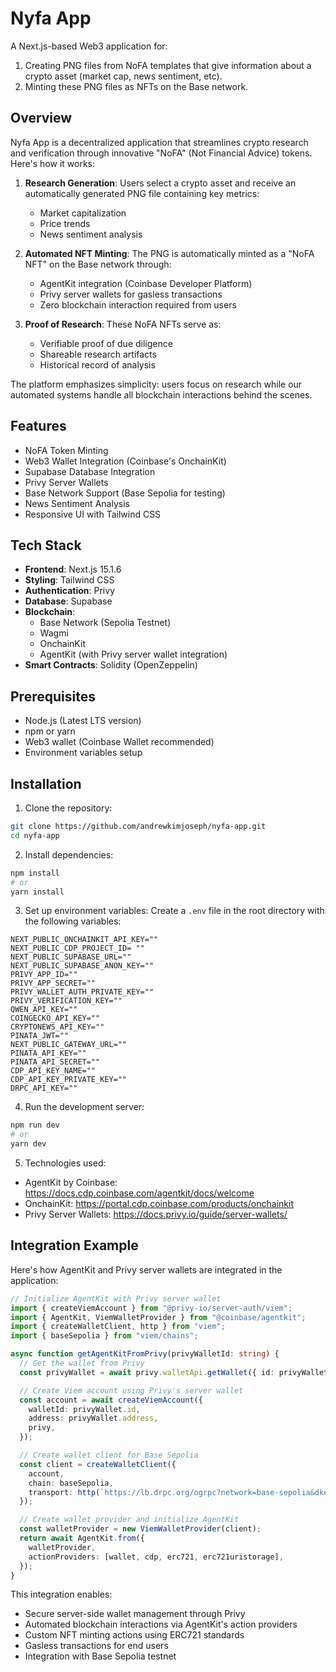 # Nyfa App

A Next.js-based Web3 application for:
1. Creating PNG files from NoFA templates that give information about a crypto asset (market cap, news sentiment, etc).
2. Minting these PNG files as NFTs on the Base network.

## Overview

Nyfa App is a decentralized application that streamlines crypto research and verification through innovative "NoFA" (Not Financial Advice) tokens. Here's how it works:

1. **Research Generation**: Users select a crypto asset and receive an automatically generated PNG file containing key metrics:
   - Market capitalization
   - Price trends
   - News sentiment analysis

2. **Automated NFT Minting**: The PNG is automatically minted as a "NoFA NFT" on the Base network through:
   - AgentKit integration (Coinbase Developer Platform)
   - Privy server wallets for gasless transactions
   - Zero blockchain interaction required from users

3. **Proof of Research**: These NoFA NFTs serve as:
   - Verifiable proof of due diligence
   - Shareable research artifacts
   - Historical record of analysis

The platform emphasizes simplicity: users focus on research while our automated systems handle all blockchain interactions behind the scenes.

## Features

- NoFA Token Minting
- Web3 Wallet Integration (Coinbase's OnchainKit)
- Supabase Database Integration
- Privy Server Wallets
- Base Network Support (Base Sepolia for testing)
- News Sentiment Analysis
- Responsive UI with Tailwind CSS

## Tech Stack

- **Frontend**: Next.js 15.1.6
- **Styling**: Tailwind CSS
- **Authentication**: Privy
- **Database**: Supabase
- **Blockchain**:
  - Base Network (Sepolia Testnet)
  - Wagmi
  - OnchainKit
  - AgentKit (with Privy server wallet integration)
- **Smart Contracts**: Solidity (OpenZeppelin)

## Prerequisites

- Node.js (Latest LTS version)
- npm or yarn
- Web3 wallet (Coinbase Wallet recommended)
- Environment variables setup

## Installation

1. Clone the repository:

```bash
git clone https://github.com/andrewkimjoseph/nyfa-app.git
cd nyfa-app
```

2. Install dependencies:

```bash
npm install
# or
yarn install
```

3. Set up environment variables:
   Create a `.env` file in the root directory with the following variables:

```env
NEXT_PUBLIC_ONCHAINKIT_API_KEY=""
NEXT_PUBLIC_CDP_PROJECT_ID= ""
NEXT_PUBLIC_SUPABASE_URL=""
NEXT_PUBLIC_SUPABASE_ANON_KEY=""
PRIVY_APP_ID=""
PRIVY_APP_SECRET=""
PRIVY_WALLET_AUTH_PRIVATE_KEY=""
PRIVY_VERIFICATION_KEY=""
QWEN_API_KEY=""
COINGECKO_API_KEY=""
CRYPTONEWS_API_KEY=""
PINATA_JWT=""
NEXT_PUBLIC_GATEWAY_URL=""
PINATA_API_KEY=""
PINATA_API_SECRET=""
CDP_API_KEY_NAME=""
CDP_API_KEY_PRIVATE_KEY=""
DRPC_API_KEY=""
```

4. Run the development server:

```bash
npm run dev
# or
yarn dev
```

5. Technologies used:
- AgentKit by Coinbase: https://docs.cdp.coinbase.com/agentkit/docs/welcome
- OnchainKit: https://portal.cdp.coinbase.com/products/onchainkit
- Privy Server Wallets: https://docs.privy.io/guide/server-wallets/

## Integration Example

Here's how AgentKit and Privy server wallets are integrated in the application:

```typescript
// Initialize AgentKit with Privy server wallet
import { createViemAccount } from "@privy-io/server-auth/viem";
import { AgentKit, ViemWalletProvider } from "@coinbase/agentkit";
import { createWalletClient, http } from "viem";
import { baseSepolia } from "viem/chains";

async function getAgentKitFromPrivy(privyWalletId: string) {
  // Get the wallet from Privy
  const privyWallet = await privy.walletApi.getWallet({ id: privyWalletId });

  // Create Viem account using Privy's server wallet
  const account = await createViemAccount({
    walletId: privyWallet.id,
    address: privyWallet.address,
    privy,
  });

  // Create wallet client for Base Sepolia
  const client = createWalletClient({
    account,
    chain: baseSepolia,
    transport: http(`https://lb.drpc.org/ogrpc?network=base-sepolia&dkey=${process.env.DRPC_API_KEY}`),
  });

  // Create wallet provider and initialize AgentKit
  const walletProvider = new ViemWalletProvider(client);
  return await AgentKit.from({
    walletProvider,
    actionProviders: [wallet, cdp, erc721, erc721uristorage],
  });
}
```

This integration enables:
- Secure server-side wallet management through Privy
- Automated blockchain interactions via AgentKit's action providers
- Custom NFT minting actions using ERC721 standards
- Gasless transactions for end users
- Integration with Base Sepolia testnet
